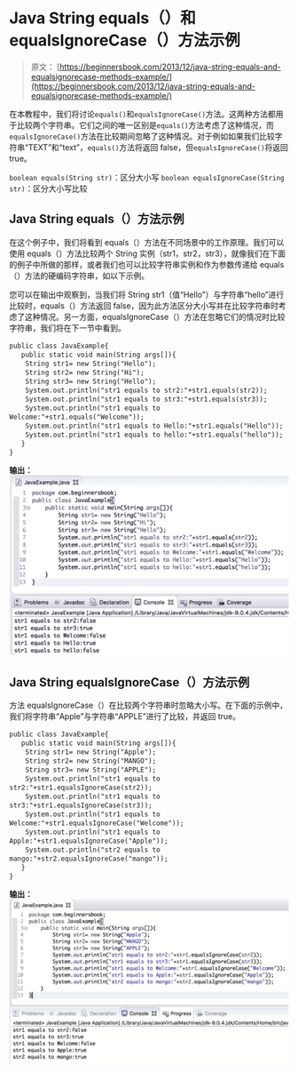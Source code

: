 # Java String equals（）和 equalsIgnoreCase（）方法示例

> 原文： [https://beginnersbook.com/2013/12/java-string-equals-and-equalsignorecase-methods-example/](https://beginnersbook.com/2013/12/java-string-equals-and-equalsignorecase-methods-example/)

在本教程中，我们将讨论`equals()`和`equalsIgnoreCase()`方法。这两种方法都用于比较两个字符串。它们之间的唯一区别是`equals()`方法考虑了这种情况，而`equalsIgnoreCase()`方法在比较期间忽略了这种情况。对于例如如果我们比较字符串“TEXT”和“text”，`equals()`方法将返回 false，但`equalsIgnoreCase()`将返回 true。

`boolean equals(String str)`：区分大小写
`boolean equalsIgnoreCase(String str)`：区分大小写比较

## Java String equals（）方法示例

在这个例子中，我们将看到 equals（）方法在不同场景中的工作原理。我们可以使用 equals（）方法比较两个 String 实例（str1，str2，str3），就像我们在下面的例子中所做的那样，或者我们也可以比较字符串实例和作为参数传递给 equals（）方法的硬编码字符串，如以下示例。

您可以在输出中观察到，当我们将 String str1（值“Hello”）与字符串“hello”进行比较时，equals（）方法返回 false，因为此方法区分大小写并在比较字符串时考虑了这种情况。另一方面，equalsIgnoreCase（）方法在忽略它们的情况时比较字符串，我们将在下一节中看到。

```
public class JavaExample{
   public static void main(String args[]){
	String str1= new String("Hello");
	String str2= new String("Hi");
	String str3= new String("Hello");
	System.out.println("str1 equals to str2:"+str1.equals(str2));
	System.out.println("str1 equals to str3:"+str1.equals(str3));
	System.out.println("str1 equals to Welcome:"+str1.equals("Welcome"));
	System.out.println("str1 equals to Hello:"+str1.equals("Hello"));
	System.out.println("str1 equals to hello:"+str1.equals("hello"));
   }
}

```

**输出：**
![Java equals method example](img/163176ec45ac8cd7a9350fced3d7a264.jpg)

## Java String equalsIgnoreCase（）方法示例

方法 equalsIgnoreCase（）在比较两个字符串时忽略大小写。在下面的示例中，我们将字符串“Apple”与字符串“APPLE”进行了比较，并返回 true。

```
public class JavaExample{
   public static void main(String args[]){
	String str1= new String("Apple");
	String str2= new String("MANGO");
	String str3= new String("APPLE");
	System.out.println("str1 equals to str2:"+str1.equalsIgnoreCase(str2));
	System.out.println("str1 equals to str3:"+str1.equalsIgnoreCase(str3));
	System.out.println("str1 equals to Welcome:"+str1.equalsIgnoreCase("Welcome"));
	System.out.println("str1 equals to Apple:"+str1.equalsIgnoreCase("Apple"));
	System.out.println("str2 equals to mango:"+str2.equalsIgnoreCase("mango"));
   }
}

```

**输出：**
![Java equalsIgnoreCase() method example](img/182cd1f4ec9a3dfb37336535875f385f.jpg)